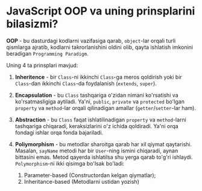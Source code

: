# JavaScript OOP va uning prinsplarini bilasizmi?

**OOP** - bu dasturdagi kodlarni vazifasiga qarab, `object`-lar orqali turli qismlarga ajratib, kodlarni takrorlanishini oldini olib, qayta ishlatish imkonini beradigan `Programming Paradigm`.

Uning 4 ta prinsplari mavjud:

1. **Inheritence** - bir `Class`-ni ikkinchi `Class`-ga meros qoldirish yoki bir `Class`-dan ikkinchi `Class`-da foydalanish (`extends`, `super`).

2. **Encapsulation** - bu `Class` tashqariga o'zidan nimani ko'rsatishi va ko'rsatmasligiga aytiladi. Ya'ni, `public`, `private` va `protected` bo'lgan `property` va `method`-lar orqali qilinadigan amallar (`getter`/`setter`-lar ham).

3. **Abstraction** - bu `Class` faqat ishlatilinadigan `property` va `method`-larni tashqariga chiqaradi, keraksizlarini o'z ichida qoldiradi. Ya'ni orqa fondagi ishlar orqa fonda bajariladi.

4. **Poliymorphism** - bu metodlar sharoitga qarab har xil qiymat qaytarishi. Masalan, `sayName` metodi har bir `User`-ning ismini chiqaradi, aynan bittasini emas. Metod qayerda ishlatilsa shu yerga qarab to'g'ri ishlaydi. `Polymorphism`-ni ikki qisimga bo'lsak bo'ladi:
   1. Parameter-based (Constructordan kelgan qiymatlar);
   2. Inheritance-based (Metodlarni ustidan yozish)
